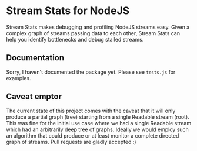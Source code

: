 # Stream Stats for NodeJS

Stream Stats makes debugging and profiling NodeJS streams easy. Given a complex
graph of streams passing data to each other, Stream Stats can help you identify
bottlenecks and debug stalled streams.

## Documentation

Sorry, I haven't documented the package yet. Please see `tests.js` for examples.

## Caveat emptor

The current state of this project comes with the caveat that it will only
produce a partial graph (tree) starting from a single Readable stream (root).
This was fine for the initial use case where we had a single Readable stream
which had an arbitrarily deep tree of graphs. Ideally we would employ such an
algorithm that could produce or at least monitor a complete directed graph of
streams. Pull requests are gladly accepted :)

